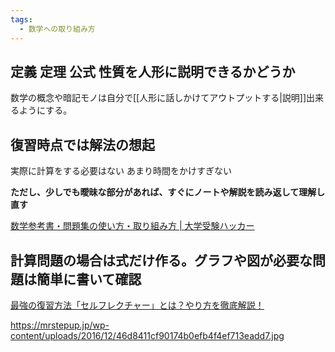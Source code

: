 ```yaml
---
tags:
  - 数学への取り組み方
---
```

## 定義 定理 公式 性質を人形に説明できるかどうか

数学の概念や暗記モノは自分で[[人形に話しかけてアウトプットする|説明]]出来るようにする。


## 復習時点では解法の想起

実際に計算をする必要はない
あまり時間をかけすぎない

**ただし、少しでも曖昧な部分があれば、すぐにノートや解説を読み返して理解し直す**

[数学参考書・問題集の使い方・取り組み方 | 大学受験ハッカー](https://daigaku-juken-hacker.net/study-method/math/math-method-books-howto)

## 計算問題の場合は式だけ作る。グラフや図が必要な問題は簡単に書いて確認
[最強の復習方法「セルフレクチャー」とは？やり方を徹底解説！](https://mrstepup.jp/selflecture/)

https://mrstepup.jp/wp-content/uploads/2016/12/46d8411cf90174b0efb4f4ef713eadd7.jpg